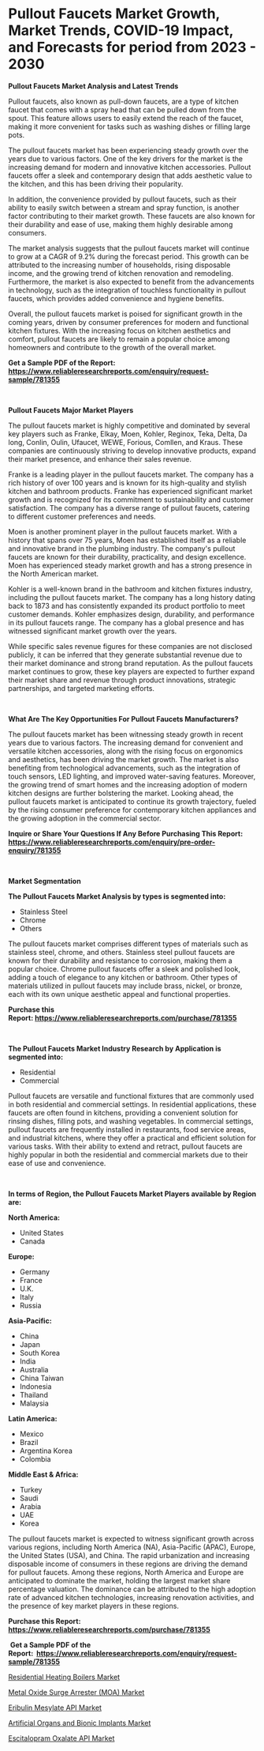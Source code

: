 <p><h1>Pullout Faucets Market Growth, Market Trends, COVID-19 Impact, and Forecasts for period from 2023 - 2030</h1></p><p><strong>Pullout Faucets Market Analysis and Latest Trends</strong></p>
<p><p>Pullout faucets, also known as pull-down faucets, are a type of kitchen faucet that comes with a spray head that can be pulled down from the spout. This feature allows users to easily extend the reach of the faucet, making it more convenient for tasks such as washing dishes or filling large pots.</p><p>The pullout faucets market has been experiencing steady growth over the years due to various factors. One of the key drivers for the market is the increasing demand for modern and innovative kitchen accessories. Pullout faucets offer a sleek and contemporary design that adds aesthetic value to the kitchen, and this has been driving their popularity.</p><p>In addition, the convenience provided by pullout faucets, such as their ability to easily switch between a stream and spray function, is another factor contributing to their market growth. These faucets are also known for their durability and ease of use, making them highly desirable among consumers.</p><p>The market analysis suggests that the pullout faucets market will continue to grow at a CAGR of 9.2% during the forecast period. This growth can be attributed to the increasing number of households, rising disposable income, and the growing trend of kitchen renovation and remodeling. Furthermore, the market is also expected to benefit from the advancements in technology, such as the integration of touchless functionality in pullout faucets, which provides added convenience and hygiene benefits.</p><p>Overall, the pullout faucets market is poised for significant growth in the coming years, driven by consumer preferences for modern and functional kitchen fixtures. With the increasing focus on kitchen aesthetics and comfort, pullout faucets are likely to remain a popular choice among homeowners and contribute to the growth of the overall market.</p></p>
<p><strong>Get a Sample PDF of the Report:&nbsp; <a href="https://www.reliableresearchreports.com/enquiry/request-sample/781355">https://www.reliableresearchreports.com/enquiry/request-sample/781355</a></strong></p>
<p>&nbsp;</p>
<p><strong>Pullout Faucets Major Market Players</strong></p>
<p><p>The pullout faucets market is highly competitive and dominated by several key players such as Franke, Elkay, Moen, Kohler, Reginox, Teka, Delta, Da long, Conlin, Oulin, Ufaucet, WEWE, Forious, Comllen, and Kraus. These companies are continuously striving to develop innovative products, expand their market presence, and enhance their sales revenue.</p><p>Franke is a leading player in the pullout faucets market. The company has a rich history of over 100 years and is known for its high-quality and stylish kitchen and bathroom products. Franke has experienced significant market growth and is recognized for its commitment to sustainability and customer satisfaction. The company has a diverse range of pullout faucets, catering to different customer preferences and needs.</p><p>Moen is another prominent player in the pullout faucets market. With a history that spans over 75 years, Moen has established itself as a reliable and innovative brand in the plumbing industry. The company's pullout faucets are known for their durability, practicality, and design excellence. Moen has experienced steady market growth and has a strong presence in the North American market.</p><p>Kohler is a well-known brand in the bathroom and kitchen fixtures industry, including the pullout faucets market. The company has a long history dating back to 1873 and has consistently expanded its product portfolio to meet customer demands. Kohler emphasizes design, durability, and performance in its pullout faucets range. The company has a global presence and has witnessed significant market growth over the years.</p><p>While specific sales revenue figures for these companies are not disclosed publicly, it can be inferred that they generate substantial revenue due to their market dominance and strong brand reputation. As the pullout faucets market continues to grow, these key players are expected to further expand their market share and revenue through product innovations, strategic partnerships, and targeted marketing efforts.</p></p>
<p>&nbsp;</p>
<p><strong>What Are The Key Opportunities For Pullout Faucets Manufacturers?</strong></p>
<p><p>The pullout faucets market has been witnessing steady growth in recent years due to various factors. The increasing demand for convenient and versatile kitchen accessories, along with the rising focus on ergonomics and aesthetics, has been driving the market growth. The market is also benefiting from technological advancements, such as the integration of touch sensors, LED lighting, and improved water-saving features. Moreover, the growing trend of smart homes and the increasing adoption of modern kitchen designs are further bolstering the market. Looking ahead, the pullout faucets market is anticipated to continue its growth trajectory, fueled by the rising consumer preference for contemporary kitchen appliances and the growing adoption in the commercial sector.</p></p>
<p><strong>Inquire or Share Your Questions If Any Before Purchasing This Report: <a href="https://www.reliableresearchreports.com/enquiry/pre-order-enquiry/781355">https://www.reliableresearchreports.com/enquiry/pre-order-enquiry/781355</a></strong></p>
<p>&nbsp;</p>
<p><strong>Market Segmentation</strong></p>
<p><strong>The Pullout Faucets Market Analysis by types is segmented into:</strong></p>
<p><ul><li>Stainless Steel</li><li>Chrome</li><li>Others</li></ul></p>
<p><p>The pullout faucets market comprises different types of materials such as stainless steel, chrome, and others. Stainless steel pullout faucets are known for their durability and resistance to corrosion, making them a popular choice. Chrome pullout faucets offer a sleek and polished look, adding a touch of elegance to any kitchen or bathroom. Other types of materials utilized in pullout faucets may include brass, nickel, or bronze, each with its own unique aesthetic appeal and functional properties.</p></p>
<p><strong>Purchase this Report:&nbsp;<a href="https://www.reliableresearchreports.com/purchase/781355">https://www.reliableresearchreports.com/purchase/781355</a></strong></p>
<p>&nbsp;</p>
<p><strong>The Pullout Faucets Market Industry Research by Application is segmented into:</strong></p>
<p><ul><li>Residential</li><li>Commercial</li></ul></p>
<p><p>Pullout faucets are versatile and functional fixtures that are commonly used in both residential and commercial settings. In residential applications, these faucets are often found in kitchens, providing a convenient solution for rinsing dishes, filling pots, and washing vegetables. In commercial settings, pullout faucets are frequently installed in restaurants, food service areas, and industrial kitchens, where they offer a practical and efficient solution for various tasks. With their ability to extend and retract, pullout faucets are highly popular in both the residential and commercial markets due to their ease of use and convenience.</p></p>
<p>&nbsp;</p>
<p><strong>In terms of Region, the Pullout Faucets Market Players available by Region are:</strong></p>
<p>
    <p> <strong> North America: </strong>
        <ul>
            <li>United States</li>
            <li>Canada</li>
        </ul>
        </p> 
    <p> <strong> Europe: </strong>
        <ul>
            <li>Germany</li>
            <li>France</li>
            <li>U.K.</li>
            <li>Italy</li>
            <li>Russia</li>
        </ul>
        </p> 
    <p> <strong> Asia-Pacific: </strong>
        <ul>
            <li>China</li>
            <li>Japan</li>
            <li>South Korea</li>
            <li>India</li>
            <li>Australia</li>
            <li>China Taiwan</li>
            <li>Indonesia</li>
            <li>Thailand</li>
            <li>Malaysia</li>
        </ul>
        </p> 
    <p> <strong> Latin America: </strong>
        <ul>
            <li>Mexico</li>
            <li>Brazil</li>
            <li>Argentina Korea</li>
            <li>Colombia</li>
        </ul>
        </p> 
    <p> <strong> Middle East & Africa: </strong>
        <ul>
            <li>Turkey</li>
            <li>Saudi</li>
            <li>Arabia</li>
            <li>UAE</li>
            <li>Korea</li>
        </ul>
    </p>
    </p>
<p><p>The pullout faucets market is expected to witness significant growth across various regions, including North America (NA), Asia-Pacific (APAC), Europe, the United States (USA), and China. The rapid urbanization and increasing disposable income of consumers in these regions are driving the demand for pullout faucets. Among these regions, North America and Europe are anticipated to dominate the market, holding the largest market share percentage valuation. The dominance can be attributed to the high adoption rate of advanced kitchen technologies, increasing renovation activities, and the presence of key market players in these regions.</p></p>
<p><strong>Purchase this Report: <a href="https://www.reliableresearchreports.com/purchase/781355">https://www.reliableresearchreports.com/purchase/781355</a></strong></p>
<p>&nbsp;<strong>Get a Sample PDF of the Report:&nbsp;&nbsp;<a href="https://www.reliableresearchreports.com/enquiry/request-sample/781355">https://www.reliableresearchreports.com/enquiry/request-sample/781355</a></strong></p>
<p><strong></strong></p>
<p><p><a href="https://www.linkedin.com/pulse/residential-heating-boilers-market-insights-players-forecast/">Residential Heating Boilers Market</a></p><p><a href="https://medium.com/@candiceveum/metal-oxide-surge-arrester-moa-market-comprehensive-assessment-by-type-application-and-68dc2c89b7ac">Metal Oxide Surge Arrester (MOA) Market</a></p><p><a href="https://github.com/surverupesha/Market-Research-Report-List-1/blob/main/eribulin-mesylate-api-market.md">Eribulin Mesylate API Market</a></p><p><a href="https://medium.com/@orlohagenes/artificial-organs-and-bionic-implants-market-size-market-outlook-and-market-forecast-2023-to-41eac5b162ce">Artificial Organs and Bionic Implants Market</a></p><p><a href="https://github.com/virtuosemr/Market-Research-Report-List-1/blob/main/escitalopram-oxalate-api-market.md">Escitalopram Oxalate API Market</a></p></p>